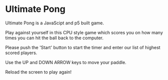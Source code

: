 # Ultimate Pong #

Ultimate Pong is a JavaScipt and p5 built game.

Play against yourself in this CPU style game which scores you on how many times you can hit the ball back to the computer.

Please push the 'Start' button to start the timer and enter our list of highest scored players. 

Use the UP and DOWN ARROW keys to move your paddle. 

Reload the screen to play again!